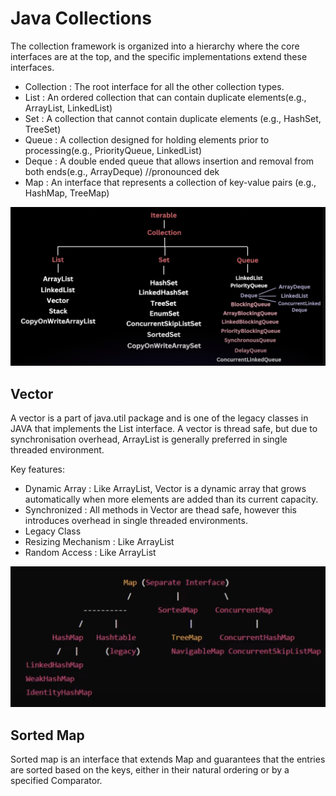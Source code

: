 # Java Collections

The collection framework is organized into a hierarchy where the core interfaces are at the top, and the specific 
implementations extend these interfaces.

- Collection : The root interface for all the other collection types.
- List : An ordered collection that can contain duplicate elements(e.g., ArrayList, LinkedList)
- Set : A collection that cannot contain duplicate elements (e.g., HashSet, TreeSet)
- Queue : A collection designed for holding elements prior to processing(e.g., PriorityQueue, LinkedList)
- Deque : A double ended queue that allows insertion and removal from both ends(e.g., ArrayDeque) //pronounced dek
- Map : An interface that represents a collection of key-value pairs (e.g., HashMap, TreeMap)

![collection framework](img/Collections.png)

## Vector

A vector is a part of java.util package and is one of the legacy classes in JAVA that implements the List interface.
A vector is thread safe, but due to synchronisation overhead, ArrayList is generally preferred in single threaded 
environment.

Key features:
- Dynamic Array : Like ArrayList, Vector is a dynamic array that grows automatically when more elements are added than
    its current capacity.
- Synchronized : All methods in Vector are thead safe, however this introduces overhead in single threaded environments.
- Legacy Class
- Resizing Mechanism : Like ArrayList
- Random Access : Like ArrayList

![Map](img/map.png)

## Sorted Map

Sorted map is an interface that extends Map and guarantees that the entries are sorted based on the keys, either in 
their natural ordering or by a specified Comparator.
